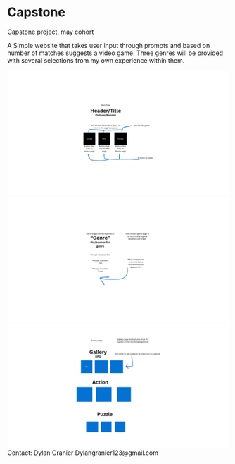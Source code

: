 # Capstone
Capstone project, may cohort

 A Simple website that takes user input through prompts and based on number of matches suggests a video game. Three genres will be provided with several selections from my own experience within them.


<img alt="Wireframe one" src="img\img/1.png">

<img alt="Wireframe two" src="img\img/2.png">

<img alt="Wireframe Three" src="img\img/3.png">
Contact: Dylan Granier
Dylangranier123@gmail.com
